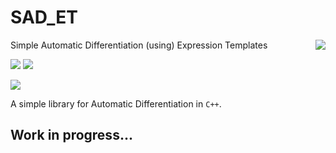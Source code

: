 # SAD_ET
<img align="right" src="https://github.com/dkaramit/SAD_ET/blob/logo/sadETlogo-small.png">

Simple Automatic Differentiation (using) Expression Templates

![](https://img.shields.io/badge/language-C++-black.svg)  ![](https://tokei.rs/b1/github/dkaramit/SAD_ET)
  
![](https://img.shields.io/github/repo-size/dkaramit/SAD_ET?color=blue)



A simple library for Automatic Differentiation in ```C++```. 

## Work in progress...

